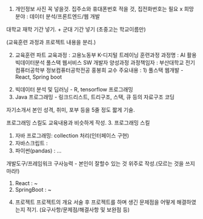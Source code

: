 1. 개인정보
사진 꼭 넣을것.
집주소와 휴대폰번호 적을 것, 집전화번호는 필요 x
희망분야 : 데이터 분석/프론트엔드/웹 개발

대학교 재학 기간 넣기. + 군대 기간 넣기
(초중고는 학교이름만)

(교육훈련 과정과 프로젝트 내용을 분리.)

2. 교육훈련 파트
교육과정 : 고용노동부 K-디지털 트레이닝 훈련과정
과정명 : AI 활용 빅데이터분석 풀스택 웹서비스 SW 개발자 양성과정
과정책임자 : 부산대학교 전기컴퓨터공학부 정보컴퓨터공학전공 홍봉희 교수
주요내용 : 1) 풀스택 웹개발 - React, Spring boot
2) 빅데이터 분석 및 딥러닝 - R, tensorflow 프로그래밍
3) Java 프로그래밍 - 링크드리스트, 트리구조, 스택, 큐 등의 자료구조 코딩

자기소개서
본인 성격, 취미, 포부 등을 5줄 정도 짧게 기술.

프로그래밍 스킬도 교육내용과 비슷하게 작성.
3. 프로그래밍 스킬

1) 자바 프로그래밍: collection 처리(인터페이스 구현)
2) 자바스크립트 :
3) 파이썬(pandas) :
...

개발도구/프레임워크 구사능력 - 본인이 잘할수 있는 것 위주로 작성.(모르는 것을 쓰지 마라!)
1) React : ~
2) SpringBoot : ~

4. 프로젝트
프로젝트의 개요 서술 후 프로젝트를 하며 생긴 문제점을 어떻게 해결하였는지 적기.
(요구사항/문제점/해결사항 및 보완점 등)

